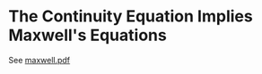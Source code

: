 # The Continuity Equation Implies Maxwell's Equations
See [maxwell.pdf](https://github.com/lukeburns/maxwells-equations/blob/master/maxwell.pdf)